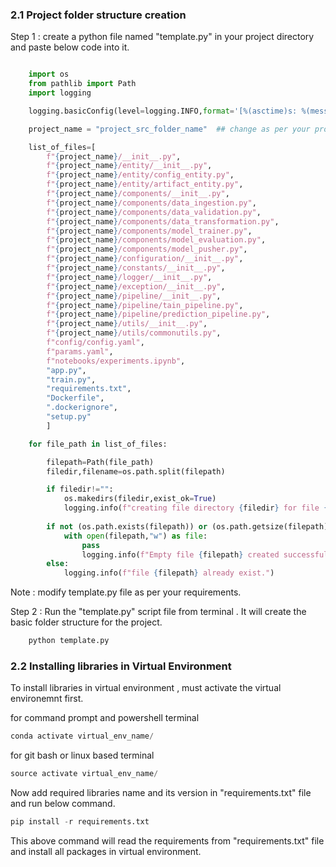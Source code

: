 ### 2.1 Project folder structure creation

Step 1 : create a python file named "template.py" in your project directory and paste below code into it.
        
```python

    import os
    from pathlib import Path 
    import logging

    logging.basicConfig(level=logging.INFO,format='[%(asctime)s: %(message)s]')

    project_name = "project_src_folder_name"  ## change as per your project name

    list_of_files=[
        f"{project_name}/__init__.py",
        f"{project_name}/entity/__init__.py",
        f"{project_name}/entity/config_entity.py",
        f"{project_name}/entity/artifact_entity.py",
        f"{project_name}/components/__init__.py",
        f"{project_name}/components/data_ingestion.py",
        f"{project_name}/components/data_validation.py",
        f"{project_name}/components/data_transformation.py",
        f"{project_name}/components/model_trainer.py",
        f"{project_name}/components/model_evaluation.py",
        f"{project_name}/components/model_pusher.py",
        f"{project_name}/configuration/__init__.py",
        f"{project_name}/constants/__init__.py",
        f"{project_name}/logger/__init__.py",
        f"{project_name}/exception/__init__.py",
        f"{project_name}/pipeline/__init__.py",
        f"{project_name}/pipeline/tain_pipeline.py",
        f"{project_name}/pipeline/prediction_pipeline.py",
        f"{project_name}/utils/__init__.py",
        f"{project_name}/utils/commonutils.py",
        f"config/config.yaml",
        f"params.yaml",
        f"notebooks/experiments.ipynb",
        "app.py",
        "train.py",
        "requirements.txt",
        "Dockerfile",
        ".dockerignore",
        "setup.py"
        ]   

    for file_path in list_of_files:

        filepath=Path(file_path)
        filedir,filename=os.path.split(filepath)

        if filedir!="":
            os.makedirs(filedir,exist_ok=True)
            logging.info(f"creating file directory {filedir} for file {filename}")
            
        if not (os.path.exists(filepath)) or (os.path.getsize(filepath)==0):
            with open(filepath,"w") as file:
                pass
                logging.info(f"Empty file {filepath} created successfully !")
        else:
            logging.info(f"file {filepath} already exist.")

```
Note : modify template.py file as per your requirements. 

Step 2 : Run the "template.py" script file from terminal . It will create the basic folder structure for the project.

```python
    python template.py
```
### 2.2 Installing libraries in Virtual Environment

To install libraries in virtual environment , must activate the virtual environemnt first.

for command prompt and powershell terminal

```python
conda activate virtual_env_name/
```

for git bash or linux based terminal 

```python
source activate virtual_env_name/
```

Now add required libraries name and its version in "requirements.txt" file and run below command.

```python
pip install -r requirements.txt
```

This above command will read the requirements from "requirements.txt" file and install all packages in virtual environment.
